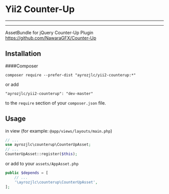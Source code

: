 # Yii2 Counter-Up

***
***
AssetBundle for jQuery Counter-Up Plugin https://github.com/NawaraGFX/Counter-Up

## Installation

####Composer

```
composer require --prefer-dist "ayrozjlc/yii2-counterup:*"
```

or add

```
"ayrozjlc/yii2-counterup": "dev-master"
```

to the ```require``` section of your `composer.json` file.

## Usage

in view (for example: ```@app/views/layouts/main.php```)

```php
// ...
use ayrozjlc\counterup\CounterUpAsset;
// ...
CounterUpAsset::register($this);
```

or add to your ```assets/AppAsset.php```

```php
public $depends = [
    // ...
    '\ayrozjlc\counterup\CounterUpAsset',
];
```
